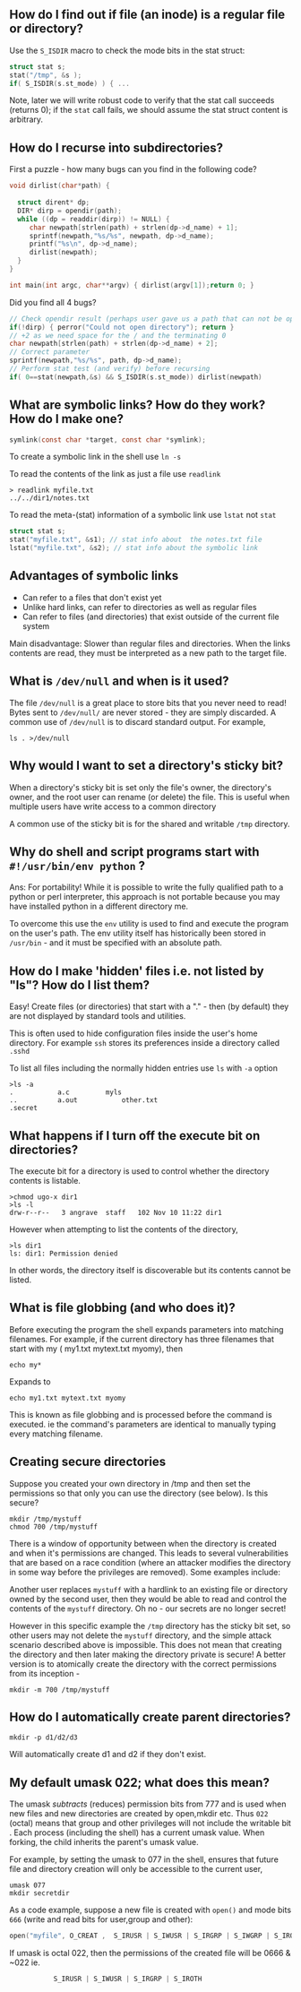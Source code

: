 ## How do I find out if file (an inode) is a regular file or directory?

Use the `S_ISDIR` macro to check the mode bits in the stat struct:

```C
struct stat s;
stat("/tmp", &s );
if( S_ISDIR(s.st_mode) ) { ... 
```
Note, later we will write robust code to verify that the stat call succeeds (returns 0); if the `stat` call fails, we should assume the stat struct content is arbitrary.

## How do I recurse into subdirectories?

First a puzzle - how many bugs can you find in the following code?
```C
void dirlist(char*path) {
  
  struct dirent* dp;
  DIR* dirp = opendir(path);
  while ((dp = readdir(dirp)) != NULL) {
     char newpath[strlen(path) + strlen(dp->d_name) + 1];
     sprintf(newpath,"%s/%s", newpath, dp->d_name);
     printf("%s\n", dp->d_name);
     dirlist(newpath);
  }
}

int main(int argc, char**argv) { dirlist(argv[1]);return 0; }
```
Did you find all 4 bugs?
```C
// Check opendir result (perhaps user gave us a path that can not be opened as a directory
if(!dirp) { perror("Could not open directory"); return }
// +2 as we need space for the / and the terminating 0
char newpath[strlen(path) + strlen(dp->d_name) + 2]; 
// Correct parameter
sprintf(newpath,"%s/%s", path, dp->d_name); 
// Perform stat test (and verify) before recursing
if( 0==stat(newpath,&s) && S_ISDIR(s.st_mode)) dirlist(newpath)
```


## What are symbolic links? How do they work? How do I make one?
```C
symlink(const char *target, const char *symlink);
```
To create a symbolic link in the shell use `ln -s`

To read the contents of the link as just a file use `readlink`
```
> readlink myfile.txt
../../dir1/notes.txt
```

To read the meta-(stat) information of a symbolic link use `lstat` not `stat`
```C
struct stat s;
stat("myfile.txt", &s1); // stat info about  the notes.txt file
lstat("myfile.txt", &s2); // stat info about the symbolic link
```


## Advantages of symbolic links
* Can refer to a files that don't exist yet
* Unlike hard links, can refer to directories as well as regular files
* Can refer to files (and directories) that exist outside of the current file system

Main disadvantage: Slower than regular files and directories. When the links contents are read, they must be interpreted as a new path to the target file.

## What is `/dev/null` and when is it used?

The file `/dev/null` is a great place to store bits that you never need to read!
Bytes sent to `/dev/null/` are never stored - they are simply discarded. A common use of `/dev/null` is to discard standard output. For example,
```
ls . >/dev/null
```

## Why would I want to set a directory's sticky bit?

When a directory's sticky bit is set only the file's owner, the directory's owner, and the root user can rename (or delete) the file. This is useful when multiple users have write access to a common directory

A common use of the sticky bit is for the shared and writable `/tmp` directory.


## Why do shell and script programs start with `#!/usr/bin/env python` ?
Ans: For portability!
While it is possible to write the fully qualified path to a python or perl interpreter, this approach is not portable because you may have installed python in a different directory me.

To overcome this use the `env` utility is used to find and execute the program on the user's path.
The env utility itself has historically been stored in `/usr/bin` - and it must be specified with an absolute path.


## How do I make 'hidden' files i.e. not listed by "ls"? How do I list them?
Easy! Create files (or directories) that start with a "." - then (by default) they are not displayed by standard tools and utilities.

This is often used to hide configuration files inside the user's home directory.
For example `ssh` stores its preferences inside a directory called `.sshd`

To list all files including the normally hidden entries use `ls` with  `-a` option 
```
>ls -a
.			a.c			myls
..			a.out			other.txt
.secret	
```



## What happens if I turn off the execute bit on directories?
The execute bit for a directory is used to control whether the directory contents is listable.

```
>chmod ugo-x dir1
>ls -l
drw-r--r--   3 angrave  staff   102 Nov 10 11:22 dir1
```

However when attempting to list the contents of the directory,
```
>ls dir1
ls: dir1: Permission denied
```
In other words, the directory itself is discoverable but its contents cannot be listed.


## What is file globbing (and who does it)?
Before executing the program the shell expands parameters into matching filenames. For example, if the current directory has three filenames that start with my ( my1.txt mytext.txt myomy), then
```
echo my*
```
Expands to 
```
echo my1.txt mytext.txt myomy
```
This is known as file globbing and is processed before the command is executed.
ie the command's parameters are identical to manually typing every matching filename.


## Creating secure directories
Suppose you created your own directory in /tmp and then set the permissions so that only you can use the directory (see below). Is this secure? 
```
mkdir /tmp/mystuff
chmod 700 /tmp/mystuff
```
There is a window of opportunity between when the directory is created and when it's permissions are changed. This leads to several vulnerabilities that are based on a race condition (where an attacker modifies the directory in some way before the privileges are removed). Some examples include:

Another user replaces `mystuff` with a hardlink to an existing file or directory owned by the second user, then they would be able to read and control the contents of the `mystuff` directory. Oh no - our secrets are no longer secret!

However in this specific example the `/tmp` directory has the sticky bit set, so other users may not delete the `mystuff` directory, and the simple attack scenario described above is impossible. This does not mean that creating the directory and then later making the directory private is secure! A better version is to atomically create the directory with the correct permissions from its inception - 
```
mkdir -m 700 /tmp/mystuff
```

## How do I automatically create parent directories?
```
mkdir -p d1/d2/d3
```
Will automatically create d1 and d2 if they don't exist.

## My default umask 022; what does this mean?

The umask *subtracts* (reduces) permission bits from 777 and is used when new files and new directories are created by open,mkdir etc. Thus `022` (octal) means that group and other privileges will not include the writable bit . Each process (including the shell) has a current umask value. When forking, the child inherits the parent's umask value.

For example, by setting the umask to 077 in the shell, ensures that future file and directory creation will only be accessible to the current user,
```
umask 077
mkdir secretdir
```

As a code example, suppose a new file is created with `open()` and mode bits `666` (write and read bits for user,group and other):
```C
open("myfile", O_CREAT ,  S_IRUSR | S_IWUSR | S_IRGRP | S_IWGRP | S_IROTH | S_IWOTH)
```
If umask is octal 022, then the permissions of the created file will be 0666 & ~022
ie.
```C
           S_IRUSR | S_IWUSR | S_IRGRP | S_IROTH
```

